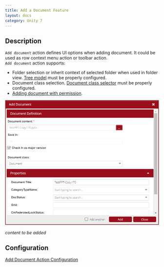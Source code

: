 ```yaml
---
title: Add a Document Feature
layout: docs
category: Unity 7
---
```


## Description  

`Add document` action defines UI options when adding document. It could be used as row context menu action or toolbar action.  
`Add document` action supports:
- Folder selection or inherit context of selected folder when used in folder view. 
    [Tree model](../../configuration/actions/add-document#tree-model-configuration) must be properly configured. 
- Document class selection. 
    [Document class selector](../../configuration/actions/add-document#document-class-selector-configuration) must be properly configured.
- [Adding document with permission](../../configuration/actions/add-document#adding-with-permissions).  

![AddDocument Image](add-document/images/add-document.png)

*content to be added*  

## Configuration

[Add Document Action Configuration](../../configuration/actions/add-document)  
